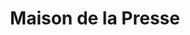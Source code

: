 ---
title: "Maison de la Presse"
url: /digne-les-bains/maison-de-la-presse/
shop: marchand de journaux
---